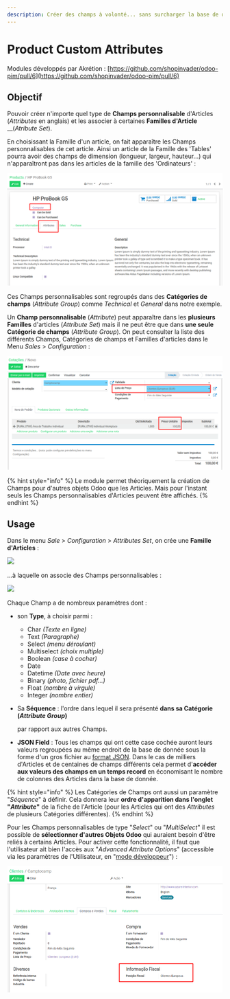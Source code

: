 ```yaml
---
description: Créer des champs à volonté... sans surcharger la base de donnée !
---
```


# Product Custom Attributes

Modules développés par Akrétion : [https://github.com/shopinvader/odoo-pim/pull/6](https://github.com/shopinvader/odoo-pim/pull/6)

## Objectif

Pouvoir créer n'importe quel type de **Champs personnalisable** d'Articles \(_Attributes_ en anglais\) et les associer à certaines **Familles d'Article** __\(_Atribute Set_\).

En choisissant la Famille d'un article, on fait apparaître les Champs personnalisables de cet article. Ainsi un article de la Famille des 'Tables' pourra avoir des champs de dimension \(longueur, largeur, hauteur...\) qui n'apparaîtront pas dans les articles de la famille des 'Ordinateurs' :

![Liste des &apos;Attributes&apos; de la famille &apos;Computer&apos;](.gitbook/assets/image%20%2827%29.png)

Ces Champs personnalisables sont regroupés dans des **Catégories de champs** \(_Attribute Group_\) comme _Technical_ et _General_ dans notre exemple.

Un **Champ personnalisable** \(_Attribute_\) peut apparaître dans les **plusieurs Familles** d'articles \(_Attribute Set_\) mais il ne peut être que dans **une seule Catégorie de champs** \(_Attribute Group_\). On peut consulter la liste des différents Champs, Catégories de champs et Familles d'articles dans le Menu _Sales_ &gt; _Configuration_ :

![](.gitbook/assets/image%20%2819%29.png)

{% hint style="info" %}
Le module permet théoriquement la création de Champs pour d'autres objets Odoo que les Articles. Mais pour l'instant seuls les Champs personnalisables d'Articles peuvent être affichés.
{% endhint %}

## Usage

Dans le menu _Sale_ &gt; _Configuration_ &gt; _Attributes Set_, on crée une **Famille d'Articles** :

![](.gitbook/assets/image%20%2835%29.png)

...à laquelle on associe des Champs personnalisables :

![](.gitbook/assets/image%20%2841%29.png)

Chaque Champ a de nombreux paramètres dont :

* son **Type**, à choisir parmi :
  * Char _\(Texte en ligne\)_
  * Text _\(Paragraphe\)_
  * Select _\(menu déroulant\)_
  * Multiselect _\(choix multiple\)_
  * Boolean _\(case à cocher\)_
  * Date
  * Datetime _\(Date avec heure\)_
  * Binary _\(photo, fichier pdf...\)_
  * Float _\(nombre à virgule\)_
  * Integer _\(nombre entier\)_
* Sa **Séquence** : l'ordre dans lequel il sera présenté **dans sa Catégorie \(**_**Attribute Group**_**\)**

   par rapport aux autres Champs.

* **JSON Field** : Tous les champs qui ont cette case cochée auront leurs valeurs regroupées au même endroit de la base de donnée sous la forme d'un gros fichier au [format JSON](https://fr.wikipedia.org/wiki/JavaScript_Object_Notation). Dans le cas de milliers d'Articles et de centaines de champs différents cela permet d'**accéder aux valeurs des champs en un temps record** en économisant le nombre de colonnes des Articles dans la base de donnée.

{% hint style="info" %}
Les Catégories de Champs ont aussi un paramètre "_Séquence_" à définir. Cela donnera leur **ordre d'apparition dans l'onglet "**_**Attribute**_**"** de la fiche de l'Article \(pour les Articles qui ont des _Attributes_ de plusieurs Catégories différentes\).
{% endhint %}

Pour les Champs personnalisables de type "_Select_" ou "_MultiSelect_" il est possible de **sélectionner d'autres Objets Odoo** qui auraient besoin d'être reliés à certains Articles. Pour activer cette fonctionnalité, il faut que l'utilisateur ait bien l'accès aux "_Advanced Attribute Options_" \(accessible via les paramètres de l'Utilisateur, en "[mode développeur](https://www.odoo.com/documentation/user/12.0/fr/accounting/others/reporting/customize.html#activate-the-developer-mode)"\) :

![](.gitbook/assets/image%20%2838%29.png)









